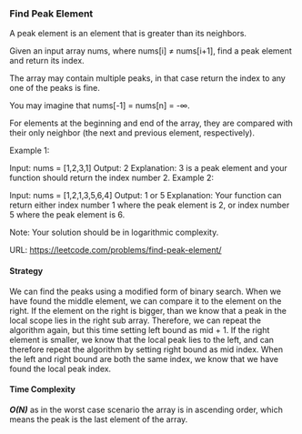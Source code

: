 ### Find Peak Element
A peak element is an element that is greater than its neighbors.

Given an input array nums, where nums[i] ≠ nums[i+1], find a peak element and return its index.

The array may contain multiple peaks, in that case return the index to any one of the peaks is fine.

You may imagine that nums[-1] = nums[n] = -∞.

For elements at the beginning and end of the array, they are compared with their only neighbor (the next and previous element, respectively).

Example 1:

Input: nums = [1,2,3,1]
Output: 2
Explanation: 3 is a peak element and your function should return the index number 2.
Example 2:

Input: nums = [1,2,1,3,5,6,4]
Output: 1 or 5 
Explanation: Your function can return either index number 1 where the peak element is 2, or index number 5 where the peak element is 6.

Note:
Your solution should be in logarithmic complexity.

URL: https://leetcode.com/problems/find-peak-element/

#### Strategy
We can find the peaks using a modified form of binary search. When we have found the middle element, we can compare it to the element on the right. If the element on the right is bigger, than we know that a peak in the local scope lies in the right sub array. Therefore, we can repeat the algorithm again, but this time setting left bound as mid + 1. If the right element is smaller, we know that the local peak lies to the left, and can therefore repeat the algorithm by setting right bound as mid index. When the left and right bound are both the same index, we know that we have found the local peak index. 

#### Time Complexity
***O(N)*** as in the worst case scenario the array is in ascending order, which means the peak is the last element of the array. 